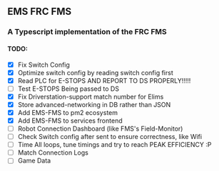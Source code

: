 ## EMS FRC FMS
### A Typescript implementation of the FRC FMS
#### TODO:
- [X] Fix Switch Config
- [X] Optimize switch config by reading switch config first
- [X] Read PLC for E-STOPS AND REPORT TO DS PROPERLY!!!!!
- [ ] Test E-STOPS Being passed to DS
- [X] Fix Driverstation-support match number for Elims
- [X] Store advanced-networking in DB rather than JSON
- [X] Add EMS-FMS to pm2 ecosystem
- [X] Add EMS-FMS to services frontend
- [ ] Robot Connection Dashboard (like FMS's Field-Monitor)
- [ ] Check Switch config after sent to ensure correctness, like Wifi
- [ ] Time All loops, tune timings and try to reach PEAK EFFICIENCY :P 
- [ ] Match Connection Logs
- [ ] Game Data
